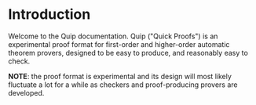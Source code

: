 # Introduction

Welcome to the Quip documentation. Quip ("Quick Proofs") is an experimental
proof format for first-order and higher-order automatic theorem provers,
designed to be easy to produce, and reasonably easy to check.

**NOTE**: the proof format is experimental and its design will most likely
fluctuate a lot for a while as checkers and proof-producing provers are
developed.

